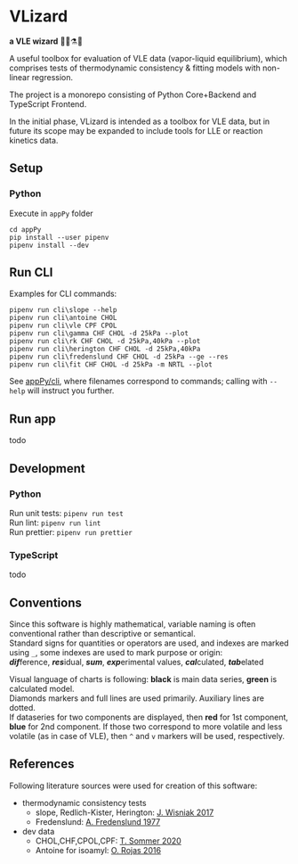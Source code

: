 # VLizard
**a VLE wizard** 🧙‍♂️⚗🦎

A useful toolbox for evaluation of VLE data (vapor-liquid equilibrium), which comprises tests of thermodynamic consistency & fitting models with non-linear regression.

The project is a monorepo consisting of Python Core+Backend and TypeScript Frontend.

In the initial phase, VLizard is intended as a toolbox for VLE data, but in future its scope may be expanded to include tools for LLE or reaction kinetics data.

## Setup

### Python
Execute in `appPy` folder
```
cd appPy
pip install --user pipenv
pipenv install --dev
```

## Run CLI
Examples for CLI commands:
```
pipenv run cli\slope --help
pipenv run cli\antoine CHOL
pipenv run cli\vle CPF CPOL
pipenv run cli\gamma CHF CHOL -d 25kPa --plot
pipenv run cli\rk CHF CHOL -d 25kPa,40kPa --plot
pipenv run cli\herington CHF CHOL -d 25kPa,40kPa
pipenv run cli\fredenslund CHF CHOL -d 25kPa --ge --res
pipenv run cli\fit CHF CHOL -d 25kPa -m NRTL --plot
```
See [appPy/cli](appPy/cli), where filenames correspond to commands; calling with `--help` will instruct you further.

## Run app

todo

## Development

### Python

Run unit tests: `pipenv run test`  
Run lint: `pipenv run lint`  
Run prettier: `pipenv run prettier`

### TypeScript

todo

## Conventions
Since this software is highly mathematical, variable naming is often conventional rather than descriptive or semantical.  
Standard signs for quantities or operators are used, and indexes are marked using `_`, some indexes are used to mark purpose or origin:  
***dif***ference, ***res***idual, ***sum***, ***exp***erimental values, ***cal***culated, ***tab***elated

Visual language of charts is following: **black** is main data series, **green** is calculated model.  
Diamonds markers and full lines are used primarily. Auxiliary lines are dotted.  
If dataseries for two components are displayed, then **red** for 1st component, **blue** for 2nd component.
If those two correspond to more volatile and less volatile (as in case of VLE), then `^` and `v` markers will be used, respectively.

## References

Following literature sources were used for creation of this software:

- thermodynamic consistency tests
  - slope, Redlich-Kister, Herington: [J. Wisniak 2017](https://doi.org/10.1016/j.jct.2016.10.038)
  - Fredenslund: [A. Fredenslund 1977](https://doi.org/10.1016/B978-0-444-41621-6.X5001-7)
- dev data
  - CHOL,CHF,CPOL,CPF: [T. Sommer 2020](https://doi.org/10.1021/acs.jced.9b00746)
  - Antoine for isoamyl: [O. Rojas 2016](https://doi.org/10.1021/acs.jced.6b00197)
